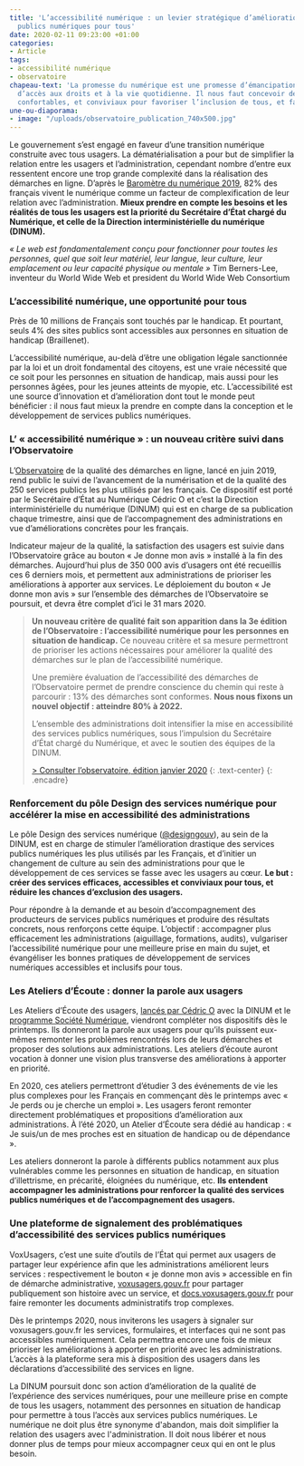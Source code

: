 ```yaml
---
title: 'L’accessibilité numérique : un levier stratégique d’amélioration des services
  publics numériques pour tous'
date: 2020-02-11 09:23:00 +01:00
categories:
- Article
tags:
- accessibilité numérique
- observatoire
chapeau-text: 'La promesse du numérique est une promesse d’émancipation et d’égalité
  d’accès aux droits et à la vie quotidienne. Il nous faut concevoir des espaces numériques
  confortables, et conviviaux pour favoriser l’inclusion de tous, et faire société.  '
une-ou-diaporama:
- image: "/uploads/observatoire_publication_740x500.jpg"
---
```


Le gouvernement s’est engagé en faveur d’une transition numérique construite avec tous usagers. La dématérialisation a pour but de simplifier la relation entre les usagers et l’administration, cependant nombre d’entre eux ressentent encore une trop grande complexité dans la réalisation des démarches en ligne. D’après le [Baromètre du numérique 2019](https://www.arcep.fr/cartes-et-donnees/nos-publications-chiffrees/numerique/le-barometre-du-numerique.html), 82% des français vivent le numérique comme un facteur de complexification de leur relation avec l’administration. **Mieux prendre en compte les besoins et les réalités de tous les usagers est la priorité du Secrétaire d’État chargé du Numérique, et celle de la Direction interministérielle du numérique (DINUM).**

*« Le web est fondamentalement conçu pour fonctionner pour toutes les personnes, quel que soit leur matériel, leur langue, leur culture, leur emplacement ou leur capacité physique ou mentale »* Tim Berners-Lee, inventeur du World Wide Web et president du World Wide Web Consortium <br>

### L’accessibilité numérique, une opportunité pour tous

Près de 10 millions de Français sont touchés par le handicap. Et pourtant, seuls 4% des sites publics sont accessibles aux personnes en situation de handicap (Braillenet).

L’accessibilité numérique, au-delà d’être une obligation légale sanctionnée par la loi et un droit fondamental des citoyens, est une vraie nécessité que ce soit pour les personnes en situation de handicap, mais aussi pour les personnes âgées, pour les jeunes atteints de myopie, etc. L’accessibilité est une source d’innovation et d’amélioration dont tout le monde peut bénéficier : il nous faut mieux la prendre en compte dans la conception et le développement de services publics numériques. <br>

### L’ « accessibilité numérique » : un nouveau critère suivi dans l’Observatoire

L’[Observatoire](https://observatoire.numerique.gouv.fr/) de la qualité des démarches en ligne, lancé en juin 2019, rend public le suivi de l’avancement de la numérisation et de la qualité des 250 services publics les plus utilisés par les français. Ce dispositif est porté par le Secrétaire d’État au Numérique Cédric O et c’est la Direction interministérielle du numérique (DINUM) qui est en charge de sa publication chaque trimestre, ainsi que de l’accompagnement des administrations en vue d’améliorations concrètes pour les français.

Indicateur majeur de la qualité, la satisfaction des usagers est suivie dans l’Observatoire grâce au bouton « Je donne mon avis » installé à la fin des démarches. Aujourd’hui plus de 350 000 avis d’usagers ont été recueillis ces 6 derniers mois, et permettent aux administrations de prioriser les améliorations à apporter aux services. Le déploiement du bouton « Je donne mon avis » sur l’ensemble des démarches de l’Observatoire se poursuit, et devra être complet d’ici le 31 mars 2020.

> **Un nouveau critère de qualité fait son apparition dans la 3e édition de l’Observatoire : l’accessibilité numérique pour les personnes en situation de handicap.** Ce nouveau critère et sa mesure permettront de prioriser les actions nécessaires pour améliorer la qualité des démarches sur le plan de l’accessibilité numérique.
> 
>
> Une première évaluation de l’accessibilité des démarches de l’Observatoire permet de prendre conscience du chemin qui reste à parcourir : 13% des démarches sont conformes. **Nous nous fixons un nouvel objectif : atteindre 80% à 2022.**
> 
>
> L’ensemble des administrations doit intensifier la mise en accessibilité des services publics numériques, sous l’impulsion du Secrétaire d’État chargé du Numérique, et avec le soutien des équipes de la DINUM. 
> 
> 
> [> Consulter l’observatoire, édition janvier 2020](https://observatoire.numerique.gouv.fr/observatoire/)
{: .text-center}
{: .encadre}

### Renforcement du pôle Design des services numérique pour accélérer la mise en accessibilité des administrations

Le pôle Design des services numérique ([@designgouv](https://twitter.com/designgouv)), au sein de la DINUM, est en charge de stimuler l’amélioration drastique des services publics numériques les plus utilisés par les Français, et d’initier un changement de culture au sein des administrations pour que le développement de ces services se fasse avec les usagers au cœur. **Le but : créer des services efficaces, accessibles et conviviaux pour tous, et réduire les chances d’exclusion des usagers.**

Pour répondre à la demande et au besoin d’accompagnement des producteurs de services publics numériques et produire des résultats concrets, nous renforçons cette équipe. L’objectif : accompagner plus efficacement les administrations (aiguillage, formations, audits), vulgariser l’accessibilité numérique pour une meilleure prise en main du sujet, et évangéliser les bonnes pratiques de développement de services numériques accessibles et inclusifs pour tous.

### Les Ateliers d’Écoute : donner la parole aux usagers

Les Ateliers d’Écoute des usagers, [lancés par Cédric O](https://www.economie.gouv.fr/services-publics-numeriques-cedric-o-lance-ateliers-ecoute) avec la DINUM et le [programme Société Numérique](https://societenumerique.gouv.fr/), viendront compléter nos dispositifs dès le printemps. Ils donneront la parole aux usagers pour qu’ils puissent eux-mêmes remonter les problèmes rencontrés lors de leurs démarches et proposer des solutions aux administrations. Les ateliers d’écoute auront vocation à donner une vision plus transverse des améliorations à apporter en priorité.

En 2020, ces ateliers permettront d’étudier 3 des événements de vie les plus complexes pour les Français en commençant dès le printemps avec « Je perds ou je cherche un emploi ». Les usagers feront remonter directement problématiques et propositions d’amélioration aux administrations. À l’été 2020, un Atelier d’Écoute sera dédié au handicap : « Je suis/un de mes proches est en situation de handicap ou de dépendance ».

Les ateliers donneront la parole à différents publics notamment aux plus vulnérables comme les personnes en situation de handicap, en situation d’illettrisme, en précarité, éloignées du numérique, etc. **Ils entendent accompagner les administrations pour renforcer la qualité des services publics numériques et de l’accompagnement des usagers.**

### Une plateforme de signalement des problématiques d’accessibilité des services publics numériques

VoxUsagers, c’est une suite d’outils de l’État qui permet aux usagers de partager leur expérience afin que les administrations améliorent leurs services : respectivement le bouton « je donne mon avis » accessible en fin de démarche administrative, [voxusagers.gouv.fr](https://voxusagers.gouv.fr/) pour partager publiquement son histoire avec un service, et [docs.voxusagers.gouv.fr](https://docs.voxusagers.gouv.fr/) pour faire remonter les documents administratifs trop complexes.

Dès le printemps 2020, nous inviterons les usagers à signaler sur voxusagers.gouv.fr les services, formulaires, et interfaces qui ne sont pas accessibles numériquement. Cela permettra encore une fois de mieux prioriser les améliorations à apporter en priorité avec les administrations. L’accès à la plateforme sera mis à disposition des usagers dans les déclarations d’accessibilité des services en ligne.


La DINUM poursuit donc son action d’amélioration de la qualité de l’expérience des services numériques, pour une meilleure prise en compte de tous les usagers, notamment des personnes en situation de handicap pour permettre à tous l’accès aux services publics numériques. Le numérique ne doit plus être synonyme d'abandon, mais doit simplifier la relation des usagers avec l'administration. Il doit nous libérer et nous donner plus de temps pour mieux accompagner ceux qui en ont le plus besoin.